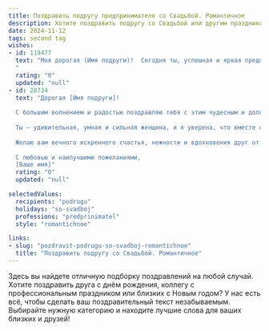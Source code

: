 ```yaml
---
title: Поздравить подругу предпринимателя со Свадьбой. Романтичное
description: Хотите поздравить подругу со Свадьбой или другим праздником? Наш ИИ создаст незабываемое поздравление, а вы обязательно выделитесь среди других.  
date: 2024-11-12
tags: second tag
wishes:
- id: 119477
  text: "Моя дорогая (Имя подруги)!  Сегодня ты, успешная и яркая предпринимательница,  становишься ещё и невестой!  Пусть твое сердце, такое же  бесконечно прекрасное и сильное, как твой бизнес, наполнится безграничным счастьем и любовью. Желаю вам с (Имя мужа)  долгого и светлого пути,  искренней радости в каждом дне и крепкого, нерушимого союза,  где каждый ваш успех будет дополнять и умножать  ваше счастье.  Свадьбы вашей –  символа  настоящей и вечной любви!
  "
  rating: "0"
  updated: "null"
- id: 28734
  text: "Дорогая [Имя подруги]!
  
  С большим волнением и радостью поздравляю тебя с этим чудесным и долгожданным днем — твоей свадьбой! Сегодня ты соединяешь свои мечты с реальностью, и в воздухе витает магия любви.
  
  Ты — удивительная, умная и сильная женщина, и я уверена, что вместе с твоим избранником вы построите уникальную историю, полную взаимопонимания и поддержки. Ваша любовь — это основа, на которой можно строить счастливое будущее, преодолевая любые жизненные преграды.
  
  Желаю вам вечного искреннего счастья, нежности и вдохновения друг от друга. Пусть каждый день вашей совместной жизни будет наполнен радостью, гармонией и теплом, а ваши сердца всегда бьются в унисон. Оставайтесь друг для друга лучшими друзьями и верными соратниками, готовыми вместе покорять новые вершины.
  
  С любовью и наилучшими пожеланиями,
  [Ваше имя]"
  rating: "0"
  updated: "null"

selectedValues:
  recipients: "podrugu"
  holidays: "so-svadboj"
  professions: "predprinimatel"
  style: "romantichnoe"

links:
- slug: "pozdravit-podrugu-so-svadboj-romantichnoe"
  title: "Поздравить подругу со Свадьбой. Романтичное"
---
```


Здесь вы найдете отличную подборку поздравлений на любой случай.
Хотите поздравить друга с днём рождения, коллегу с профессиональным праздником или близких с Новым годом? У нас есть всё, чтобы сделать ваш поздравительный текст незабываемым. Выбирайте нужную категорию и находите лучшие слова для ваших близких и друзей!
